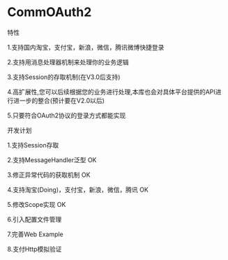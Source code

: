 ﻿CommOAuth2
==========
特性

1.支持国内淘宝，支付宝，新浪，微信，腾讯微博快捷登录

2.支持用消息处理器机制来处理你的业务逻辑

3.支持Session的存取机制(在V3.0后支持)

4.高扩展性,您可以后续根据您的业务进行处理,本库也会对具体平台提供的API进行进一步的整合(预计要在V2.0以后)

5.只要符合OAuth2协议的登录方式都能实现

开发计划

1.支持Session存取

2.支持MessageHandler泛型 OK

3.修正异常代码的获取机制 OK

4.支持淘宝(Doing)，支付宝，新浪，微信，腾讯 OK

5.修改Scope实现 OK

6.引入配置文件管理

7.完善Web Example

8.支付Http模拟验证